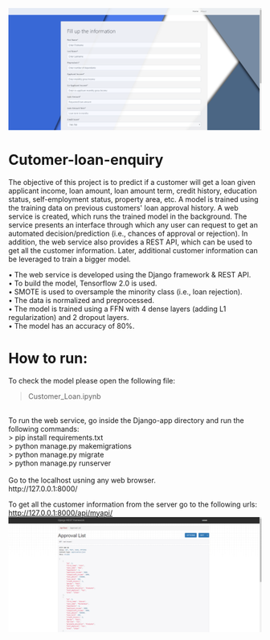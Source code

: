 ![](Django-app/customerLoanUI.PNG?raw=true)
# Cutomer-loan-enquiry
The objective of this project is to predict if a customer will get a loan given applicant income, loan amount, loan amount term, credit history, education status, self-employment status, property area, etc. A model is trained using the training data on previous customers' loan approval history. A web service is created, which runs the trained model in the background. The service presents an interface through which any user can request to get an automated decision/prediction (i.e., chances of approval or rejection). In addition, the web service also provides a REST API, which can be used to get all the customer information. Later, additional customer information can be leveraged to train a bigger model. 

• The web service is developed using the Django framework & REST API. <br>
• To build the model, Tensorflow 2.0 is used. <br>
• SMOTE is used to oversample the minority class (i.e., loan rejection).<br>
• The data is normalized and preprocessed. <br>
• The model is trained using a FFN with 4 dense layers (adding L1 regularization) and 2 dropout layers. <br>
• The model has an accuracy of 80%. <br>


# How to run:
To check the model please open the following file:<br>
> Customer_Loan.ipynb <br>
<br>
To run the web service, go inside the Django-app directory and run the following commands:<br>
> pip install requirements.txt <br>
> python manage.py makemigrations <br>
> python manage.py migrate<br>
> python manage.py runserver<br>
<br>
Go to the localhost usning any web browser. <br>
http://127.0.0.1:8000/<br>

To get all the customer information from the server go to the following urls: <br>
http://127.0.0.1:8000/api/myapi/ <br>
![](Django-app/getapi.PNG?raw=true)
